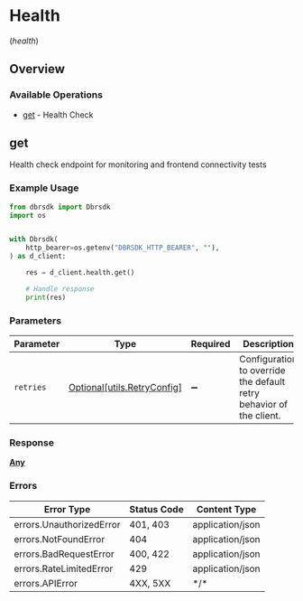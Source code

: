 # Health
(*health*)

## Overview

### Available Operations

* [get](#get) - Health Check

## get

Health check endpoint for monitoring and frontend connectivity tests

### Example Usage

```python
from dbrsdk import Dbrsdk
import os


with Dbrsdk(
    http_bearer=os.getenv("DBRSDK_HTTP_BEARER", ""),
) as d_client:

    res = d_client.health.get()

    # Handle response
    print(res)

```

### Parameters

| Parameter                                                           | Type                                                                | Required                                                            | Description                                                         |
| ------------------------------------------------------------------- | ------------------------------------------------------------------- | ------------------------------------------------------------------- | ------------------------------------------------------------------- |
| `retries`                                                           | [Optional[utils.RetryConfig]](../../models/utils/retryconfig.md)    | :heavy_minus_sign:                                                  | Configuration to override the default retry behavior of the client. |

### Response

**[Any](../../models/.md)**

### Errors

| Error Type               | Status Code              | Content Type             |
| ------------------------ | ------------------------ | ------------------------ |
| errors.UnauthorizedError | 401, 403                 | application/json         |
| errors.NotFoundError     | 404                      | application/json         |
| errors.BadRequestError   | 400, 422                 | application/json         |
| errors.RateLimitedError  | 429                      | application/json         |
| errors.APIError          | 4XX, 5XX                 | \*/\*                    |